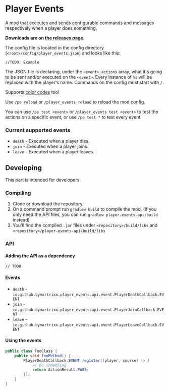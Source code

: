 # Player Events

A mod that executes and sends configurable commands and messages respectively when a player does something.

**Downloads are on [the releases page](https://github.com/ByMartrixx/join-messages/releases).**

The config file is located in the config directory (`<root>/config/player_events.json`) and looks like this:

```
//TODO: Example
```

The JSON file is declaring, under the `<event>_actions` array, what it's going to be sent and/or executed on the `<event>`.
Every instance of `%s` will be replaced with the player's name. Commands on the config must start with `/`.

Supports [color codes](https://minecraft.gamepedia.com/Formatting_codes#Color_codes) too!

Use `/pe reload` or `/player_events reload` to reload the mod config.

You can use `/pe test <event>` or `/player_events test <event>` to test the actions on a specific event, or use `/pe test *` to test every event.

### Current supported events
* `death` - Executed when a player dies.
* `join` - Executed when a player joins.
* `leave` - Executed when a player leaves.

## Developing
This part is intended for developers.

### Compiling

1. Clone or download the repository
2. On a command prompt run `gradlew build` to compile the mod. (If you only need the API files, you can run `gradlew player-events-api:build` instead)
3. You'll find the compiled `.jar` files under `<repository>/build/libs` and `<repository>/player-events-api/build/libs`

### API
#### Adding the API as a dependency
```
// TODO
```

#### Events
* `death` - `io.github.bymartrixx.player_events.api.event.PlayerDeathCallback.EVENT`
* `join` - `io.github.bymartrixx.player_events.api.event.PlayerJoinCallback.EVENT`
* `leave` - `io.github.bymartrixx.player_events.api.event.PlayerLeaveCallback.EVENT`

#### Using the events
```JAVA
public class FooClass {
    public void fooMethod() {
        PlayerDeathCallback.EVENT.register((player, source) -> {
            // Do something
            return ActionResult.PASS;
        });
    }
}
```
